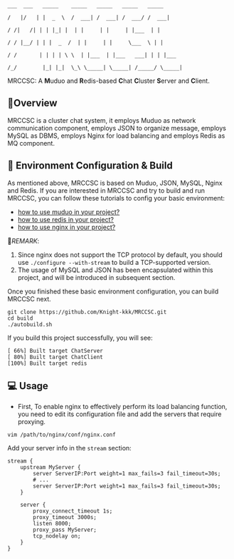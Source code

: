                                                                                           ___  ___   _____    _____   _____   _____   _____  
                                                                                          /   |/   | |  _  \  /  ___| /  ___| /  ___/ /  ___| 
                                                                                         / /|   /| | | |_| |  | |     | |     | |___  | |     
                                                                                        / / |__/ | | |  _  /  | |     | |     \___  \ | |     
                                                                                       / /       | | | | \ \  | |___  | |___   ___| | | |___  
                                                                                      /_/        |_| |_|  \_\ \_____| \_____| /_____/ \_____| 
MRCCSC: A **M**uduo and **R**edis-based **C**hat **C**luster **S**erver and **C**lient.

## :memo:Overview 
MRCCSC is a cluster chat system, it employs Muduo as network communication component, employs JSON to organize message,  employs MySQL as DBMS, employs Nginx for load balancing and employs Redis as MQ component.

## :hammer: Environment Configuration & Build
As mentioned above, MRCCSC is based on Muduo, JSON, MySQL, Nginx and Redis. If you are interested in MRCCSC and try to build and run MRCCSC, you can follow these tutorials to config your basic environment:
  - [how to use muduo in your project?](https://github.com/chenshuo/muduo-tutorial)
  - [how to use redis in your project?](https://github.com/redis/hiredis.git)
  - [how to use nginx in your project?](https://nginx.org/en/docs/)

📌*REMARK*:
  1. Since nginx does not support the TCP protocol by default, you should use `./configure --with-stream` to build a TCP-supported version.
  2. The usage of MySQL and JSON has been encapsulated within this project, and will be introduced in subsequent section.

Once you finished these basic environment configuration, you can build MRCCSC next.
```shell
git clone https://github.com/Knight-kkk/MRCCSC.git
cd build
./autobuild.sh
```
If you build this project successfully, you will see:
```shell
[ 66%] Built target ChatServer
[ 80%] Built target ChatClient
[100%] Built target redis
```

## 💻 Usage
- First, To enable nginx to effectively perform its load balancing function, you need to edit its configuration file and add the servers that require proxying.
```shell
vim /path/to/nginx/conf/nginx.conf
```
Add your server info in the `stream` section:
```
stream {
    upstream MyServer {
        server ServerIP:Port weight=1 max_fails=3 fail_timeout=30s;
        # ...
        server ServerIP:Port weight=1 max_fails=3 fail_timeout=30s;
    }
    
    server {
        proxy_connect_timeout 1s;
        proxy_timeout 3000s;
        listen 8000;
        proxy_pass MyServer;
        tcp_nodelay on;
    }
}
```
